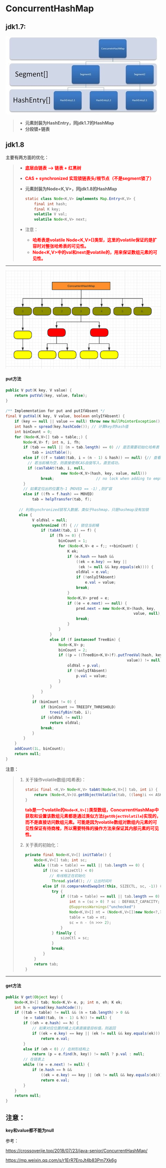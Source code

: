 # ConcurrentHashMap

## jdk1.7:

![img](../PicSource/5cd1d2c5ce95c.jpg)

> - **元素封装为HashEntry，同jdk1.7的HashMap**
> - **分段锁+链表**



## jdk1.8

主要有两方面的优化：

> - **<font color='red'>底层由链表 --> 链表 + 红黑树</font>**
>
> - **<font color='red'>CAS + synchronized 实现锁链表头/根节点（不是segment锁了）</font>**
>
> - **元素封装为Node<K,V>，同jdk1.8的HashMap**
>
>   ```java
>   static class Node<K,V> implements Map.Entry<K,V> {
>       final int hash;
>       final K key;
>       volatile V val;
>       volatile Node<K,V> next;
>   ```
>
> - 注意：
>
>   - **<font color='red'>哈希表是volatile Node<K,V>[]类型，这里的volatile保证的是扩容时对整张哈希表的可见性。</font>**
>   - **<font color='red'>Node<K,V>中的val和next是volatile的，用来保证数组元素的可见性。</font>**



------

![img](../PicSource/5cd1d2ce33795.jpg)





#### put方法

```java
public V put(K key, V value) {
    return putVal(key, value, false);
}

/** Implementation for put and putIfAbsent */
final V putVal(K key, V value, boolean onlyIfAbsent) {
    if (key == null || value == null) throw new NullPointerException();
    int hash = spread(key.hashCode()); // 计算key的hash值
    int binCount = 0;
    for (Node<K,V>[] tab = table;;) {
        Node<K,V> f; int n, i, fh;
        if (tab == null || (n = tab.length) == 0) // 是否需要初始化哈希表
            tab = initTable();
        else if ((f = tabAt(tab, i = (n - 1) & hash)) == null) {// 查看对应hash位置是否有数据
          // 若当前桶为空，则直接使用CAS自旋写入，直至成功。  
          if (casTabAt(tab, i, null,
                         new Node<K,V>(hash, key, value, null)))
                break;                   // no lock when adding to empty bin
        }
      	// 如果定位出的位置为-1（MOVED == -1）,则扩容
        else if ((fh = f.hash) == MOVED)
            tab = helpTransfer(tab, f);
      
      // 利用synchronized锁写入数据，类似于hashmap，只是hashmap没有加锁  
      else {
            V oldVal = null;
            synchronized (f) { // 锁住当前桶
                if (tabAt(tab, i) == f) {
                    if (fh >= 0) {
                        binCount = 1;
                        for (Node<K,V> e = f;; ++binCount) {
                            K ek;
                            if (e.hash == hash &&
                                ((ek = e.key) == key ||
                                 (ek != null && key.equals(ek)))) {
                                oldVal = e.val;
                                if (!onlyIfAbsent)
                                    e.val = value;
                                break;
                            }
                            Node<K,V> pred = e;
                            if ((e = e.next) == null) {
                                pred.next = new Node<K,V>(hash, key,
                                                          value, null);
                                break;
                            }
                        }
                    }
                    else if (f instanceof TreeBin) {
                        Node<K,V> p;
                        binCount = 2;
                        if ((p = ((TreeBin<K,V>)f).putTreeVal(hash, key,
                                                       value)) != null) {
                            oldVal = p.val;
                            if (!onlyIfAbsent)
                                p.val = value;
                        }
                    }
                }
            }
            if (binCount != 0) {
                if (binCount >= TREEIFY_THRESHOLD)
                    treeifyBin(tab, i);
                if (oldVal != null)
                    return oldVal;
                break;
            }
        }
    }
    addCount(1L, binCount);
    return null;
}
```



注意：

> 1. 关于操作volatile数组(哈希表)：
>
>    ```java
>    static final <K,V> Node<K,V> tabAt(Node<K,V>[] tab, int i) {
>        return (Node<K,V>)U.getObjectVolatile(tab, ((long)i << ASHIFT) + ABASE);
>    }
>    ```
>
>    **<font color='red'>tab是一个volatile的`Node<K,V>[]`类型数组，ConcurrentHashMap中获取和设置该数组元素都是通过类似方法(`getObjectVolatile`)实现的，而不是直接访问数组元素。可能是因为volatile数组对数组内元素的可见性保证有待商榷，所以需要特殊的操作方法来保证其内部元素的可见性。</font>**
>
> 2. 关于表的初始化：
>
>    ```java
>    private final Node<K,V>[] initTable() {
>        Node<K,V>[] tab; int sc;
>        while ((tab = table) == null || tab.length == 0) {
>            if ((sc = sizeCtl) < 0)
>              	// 有线程正在初始化
>                Thread.yield(); // 让出时间片
>            else if (U.compareAndSwapInt(this, SIZECTL, sc, -1)) { // 设置为-1说明本线程正在初始化。
>                try {
>                    if ((tab = table) == null || tab.length == 0) {
>                        int n = (sc > 0) ? sc : DEFAULT_CAPACITY;
>                        @SuppressWarnings("unchecked")
>                        Node<K,V>[] nt = (Node<K,V>[])new Node<?,?>[n];
>                        table = tab = nt;
>                        sc = n - (n >>> 2);
>                    }
>                } finally {
>                    sizeCtl = sc;
>                }
>                break;
>            }
>        }
>        return tab;
>    }
>    ```



------



#### get方法

```java
public V get(Object key) {
    Node<K,V>[] tab; Node<K,V> e, p; int n, eh; K ek;
    int h = spread(key.hashCode());
    if ((tab = table) != null && (n = tab.length) > 0 &&
        (e = tabAt(tab, (n - 1) & h)) != null) {
        if ((eh = e.hash) == h) {
          	// 如果对应位置的桶上元素直接是目标值，则返回
            if ((ek = e.key) == key || (ek != null && key.equals(ek)))
                return e.val;
        }
        else if (eh < 0) // 在树形结构上
            return (p = e.find(h, key)) != null ? p.val : null;
      	// 在链表上
        while ((e = e.next) != null) {
            if (e.hash == h &&
                ((ek = e.key) == key || (ek != null && key.equals(ek))))
                return e.val;
        }
    }
    return null;
}
```



## 注意：

**key和value都不能为null**



参考：

https://crossoverjie.top/2018/07/23/java-senior/ConcurrentHashMap/

https://mp.weixin.qq.com/s/r1ErR7EroJt4b83Pm7Xk6g